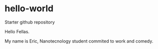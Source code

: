 # hello-world
Starter github repository

Hello Fellas.

My name is Eric, Nanotecnology student commited to work and comedy.
